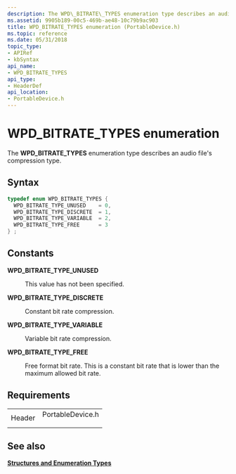 ```yaml
---
description: The WPD\_BITRATE\_TYPES enumeration type describes an audio files compression type.
ms.assetid: 9905b189-00c5-469b-ae48-10c79b9ac903
title: WPD_BITRATE_TYPES enumeration (PortableDevice.h)
ms.topic: reference
ms.date: 05/31/2018
topic_type: 
- APIRef
- kbSyntax
api_name: 
- WPD_BITRATE_TYPES
api_type: 
- HeaderDef
api_location: 
- PortableDevice.h
---
```


# WPD\_BITRATE\_TYPES enumeration

The **WPD\_BITRATE\_TYPES** enumeration type describes an audio file's compression type.

## Syntax


```C++
typedef enum WPD_BITRATE_TYPES { 
  WPD_BITRATE_TYPE_UNUSED    = 0,
  WPD_BITRATE_TYPE_DISCRETE  = 1,
  WPD_BITRATE_TYPE_VARIABLE  = 2,
  WPD_BITRATE_TYPE_FREE      = 3
} ;
```



## Constants

<dl> <dt>

<span id="WPD_BITRATE_TYPE_UNUSED"></span><span id="wpd_bitrate_type_unused"></span>**WPD\_BITRATE\_TYPE\_UNUSED**
</dt> <dd>

This value has not been specified.

</dd> <dt>

<span id="WPD_BITRATE_TYPE_DISCRETE"></span><span id="wpd_bitrate_type_discrete"></span>**WPD\_BITRATE\_TYPE\_DISCRETE**
</dt> <dd>

Constant bit rate compression.

</dd> <dt>

<span id="WPD_BITRATE_TYPE_VARIABLE"></span><span id="wpd_bitrate_type_variable"></span>**WPD\_BITRATE\_TYPE\_VARIABLE**
</dt> <dd>

Variable bit rate compression.

</dd> <dt>

<span id="WPD_BITRATE_TYPE_FREE"></span><span id="wpd_bitrate_type_free"></span>**WPD\_BITRATE\_TYPE\_FREE**
</dt> <dd>

Free format bit rate. This is a constant bit rate that is lower than the maximum allowed bit rate.

</dd> </dl>

## Requirements



|                   |                                                                                             |
|-------------------|---------------------------------------------------------------------------------------------|
| Header<br/> | <dl> <dt>PortableDevice.h</dt> </dl> |



## See also

<dl> <dt>

[**Structures and Enumeration Types**](structures-and-enumeration-types.md)
</dt> </dl>

 

 




